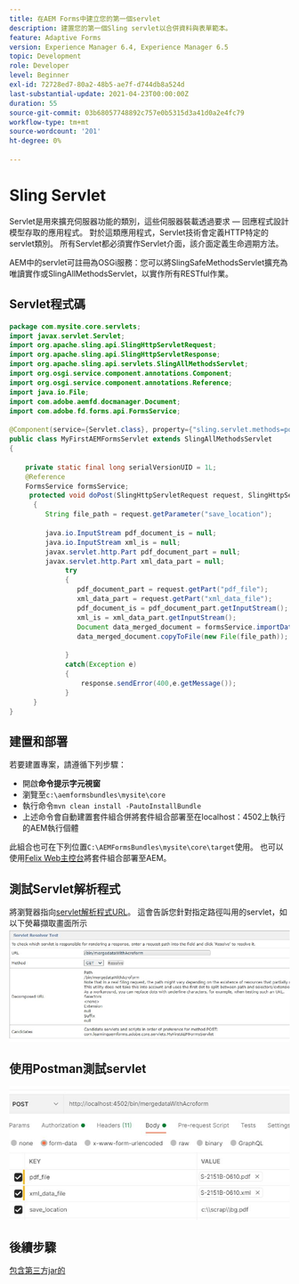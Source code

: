 ```yaml
---
title: 在AEM Forms中建立您的第一個servlet
description: 建置您的第一個Sling servlet以合併資料與表單範本。
feature: Adaptive Forms
version: Experience Manager 6.4, Experience Manager 6.5
topic: Development
role: Developer
level: Beginner
exl-id: 72728ed7-80a2-48b5-ae7f-d744db8a524d
last-substantial-update: 2021-04-23T00:00:00Z
duration: 55
source-git-commit: 03b68057748892c757e0b5315d3a41d0a2e4fc79
workflow-type: tm+mt
source-wordcount: '201'
ht-degree: 0%

---
```


# Sling Servlet

Servlet是用來擴充伺服器功能的類別，這些伺服器裝載透過要求 — 回應程式設計模型存取的應用程式。 對於這類應用程式，Servlet技術會定義HTTP特定的servlet類別。
所有Servlet都必須實作Servlet介面，該介面定義生命週期方法。


AEM中的servlet可註冊為OSGi服務：您可以將SlingSafeMethodsServlet擴充為唯讀實作或SlingAllMethodsServlet，以實作所有RESTful作業。

## Servlet程式碼

```java
package com.mysite.core.servlets;
import javax.servlet.Servlet;
import org.apache.sling.api.SlingHttpServletRequest;
import org.apache.sling.api.SlingHttpServletResponse;
import org.apache.sling.api.servlets.SlingAllMethodsServlet;
import org.osgi.service.component.annotations.Component;
import org.osgi.service.component.annotations.Reference;
import java.io.File;
import com.adobe.aemfd.docmanager.Document;
import com.adobe.fd.forms.api.FormsService;

@Component(service={Servlet.class}, property={"sling.servlet.methods=post", "sling.servlet.paths=/bin/mergedataWithAcroform"})
public class MyFirstAEMFormsServlet extends SlingAllMethodsServlet
{
    
    private static final long serialVersionUID = 1L;
    @Reference
    FormsService formsService;
     protected void doPost(SlingHttpServletRequest request, SlingHttpServletResponse response)
      { 
         String file_path = request.getParameter("save_location");
         
         java.io.InputStream pdf_document_is = null;
         java.io.InputStream xml_is = null;
         javax.servlet.http.Part pdf_document_part = null;
         javax.servlet.http.Part xml_data_part = null;
              try
              {
                 pdf_document_part = request.getPart("pdf_file");
                 xml_data_part = request.getPart("xml_data_file");
                 pdf_document_is = pdf_document_part.getInputStream();
                 xml_is = xml_data_part.getInputStream();
                 Document data_merged_document = formsService.importData(new Document(pdf_document_is), new Document(xml_is));
                 data_merged_document.copyToFile(new File(file_path));
                 
              }
              catch(Exception e)
              {
                  response.sendError(400,e.getMessage());
              }
      }
}
```

## 建置和部署

若要建置專案，請遵循下列步驟：

* 開啟&#x200B;**命令提示字元視窗**
* 瀏覽至`c:\aemformsbundles\mysite\core`
* 執行命令`mvn clean install -PautoInstallBundle`
* 上述命令會自動建置套件組合併將套件組合部署至在localhost：4502上執行的AEM執行個體

此組合也可在下列位置`C:\AEMFormsBundles\mysite\core\target`使用。 也可以使用[Felix Web主控台](http://localhost:4502/system/console/bundles)將套件組合部署至AEM。


## 測試Servlet解析程式

將瀏覽器指向[servlet解析程式URL](http://localhost:4502/system/console/servletresolver?url=%2Fbin%2FmergedataWithAcroform&amp;method=POST)。 這會告訴您針對指定路徑叫用的servlet，如以下熒幕擷取畫面所示
![servlet-resolver](assets/servlet-resolver.JPG)

## 使用Postman測試servlet

![使用Postman測試servlet](assets/test-servlet-postman.JPG)

## 後續步驟

[包含第三方jar的](./include-third-party-jars.md)

